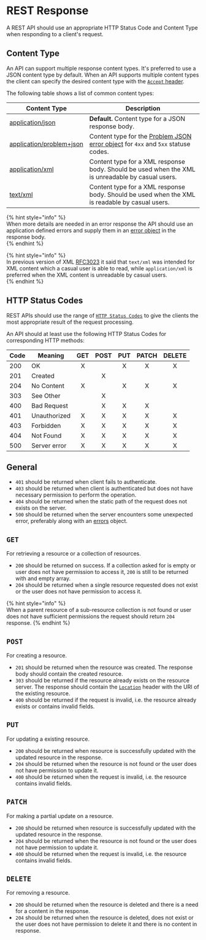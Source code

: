# REST Response

A REST API should use an appropriate HTTP Status Code and Content Type when responding to a client's request.

## Content Type

An API can support multiple response content types. It's preferred to use a JSON content type by default.
When an API supports multiple content types the client can specify the desired content type with the
[`Accept` header](https://developer.mozilla.org/en-US/docs/Web/HTTP/Headers/Accept).

The following table shows a list of common content types:

| Content Type                                                            | Description                                                                                      |
| ----------------------------------------------------------------------- | ------------------------------------------------------------------------------------------------ |
| [application/json](https://www.rfc-editor.org/rfc/rfc8259)              | **Default.** Content type for a JSON response body.                                              |
| [application/problem+json](https://www.rfc-editor.org/rfc/rfc7807.html) | Content type for the [Problem JSON error object](errors.md) for `4xx` and `5xx` statuse codes.   |
| [application/xml](https://www.rfc-editor.org/rfc/rfc7303#section-9.1)   | Content type for a XML response body. Should be used when the XML is unreadable by casual users. |
| [text/xml](https://www.rfc-editor.org/rfc/rfc7303#section-9.2)          | Content type for a XML response body. Should be used when the XML is readable by casual users.   |

{% hint style="info" %}  
When more details are needed in an error response the API should use an application
defined errors and supply them in an [error object](errors.md) in the response body.  
{% endhint %}

{% hint style="info" %}  
In previous version of XML [RFC3023](https://www.rfc-editor.org/rfc/rfc3023) it said that `text/xml`
was intended for XML content which a casual user is able to read, while `application/xml` is preferred
when the XML content is unreadable by casual users.  
{% endhint %}

## HTTP Status Codes

REST APIs should use the range of [`HTTP Status Codes`](https://httpstatuses.org/)
to give the clients the most appropriate result of the request processing.

An API should at least use the following HTTP Status Codes for corresponding HTTP methods:

| Code | Meaning      | GET | POST | PUT | PATCH | DELETE |
| ---- | ------------ | :-: | :--: | :-: | :---: | :----: |
| 200  | OK           |  X  |      |  X  |   X   |   X    |
| 201  | Created      |     |  X   |     |       |        |
| 204  | No Content   |  X  |      |  X  |   X   |   X    |
| 303  | See Other    |     |  X   |     |       |        |
| 400  | Bad Request  |     |  X   |  X  |   X   |        |
| 401  | Unauthorized |  X  |  X   |  X  |   X   |   X    |
| 403  | Forbidden    |  X  |  X   |  X  |   X   |   X    |
| 404  | Not Found    |  X  |  X   |  X  |   X   |   X    |
| 500  | Server error |  X  |  X   |  X  |   X   |   X    |

## General

- `401` should be returned when client fails to authenticate.
- `403` should be returned when client is authenticated but does not have necessary permission to perform the operation.
- `404` should be returned when the static path of the request does not exists on the server.
- `500` should be returned when the server encounters some unexpected error, preferably along with an [errors](errors.md) object.

## `GET`

For retrieving a resource or a collection of resources.

- `200` should be returned on success. If a collection asked for is empty or user does not have permission to access it, `200` is still to be returned with and empty array.
- `204` should be returned when a single resource requested does not exist or the user does not have permission to access it.

{% hint style="info" %}  
When a parent resource of a sub-resource collection is not found or user does not have sufficient permissions the request should return `204` response.
{% endhint %}

## `POST`

For creating a resource.

- `201` should be returned when the resource was created. The response body should contain the created resource.
- `303` should be returned if the resource already exists on the resource server. The response should contain the [`Location`](https://developer.mozilla.org/en-US/docs/Web/HTTP/Headers/Location) header with the URI of the existing resource.
- `400` should be returned if the request is invalid, i.e. the resource already exists or contains invalid fields.

## `PUT`

For updating a existing resource.

- `200` should be returned when resource is successfully updated with the updated resource in the response.
- `204` should be returned when the resource is not found or the user does not have permission to update it.
- `400` should be returned when the request is invalid, i.e. the resource contains invalid fields.

## `PATCH`

For making a partial update on a resource.

- `200` should be returned when resource is successfully updated with the updated resource in the response.
- `204` should be returned when the resource is not found or the user does not have permission to update it.
- `400` should be returned when the request is invalid, i.e. the resource contains invalid fields.

## `DELETE`

For removing a resource.

- `200` should be returned when the resource is deleted and there is a need for a content in the response.
- `204` should be returned when the resource is deleted, does not exist or the user does not have permission to delete it and there is no content in response.
